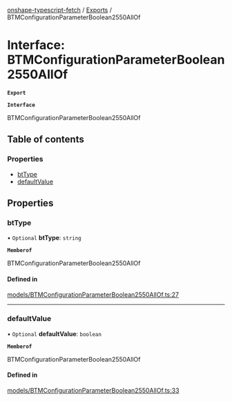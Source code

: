 [onshape-typescript-fetch](../README.md) / [Exports](../modules.md) / BTMConfigurationParameterBoolean2550AllOf

# Interface: BTMConfigurationParameterBoolean2550AllOf

**`Export`**

**`Interface`**

BTMConfigurationParameterBoolean2550AllOf

## Table of contents

### Properties

- [btType](BTMConfigurationParameterBoolean2550AllOf.md#bttype)
- [defaultValue](BTMConfigurationParameterBoolean2550AllOf.md#defaultvalue)

## Properties

### btType

• `Optional` **btType**: `string`

**`Memberof`**

BTMConfigurationParameterBoolean2550AllOf

#### Defined in

[models/BTMConfigurationParameterBoolean2550AllOf.ts:27](https://github.com/toebes/onshape-typescript-fetch/blob/3e11ae1/models/BTMConfigurationParameterBoolean2550AllOf.ts#L27)

___

### defaultValue

• `Optional` **defaultValue**: `boolean`

**`Memberof`**

BTMConfigurationParameterBoolean2550AllOf

#### Defined in

[models/BTMConfigurationParameterBoolean2550AllOf.ts:33](https://github.com/toebes/onshape-typescript-fetch/blob/3e11ae1/models/BTMConfigurationParameterBoolean2550AllOf.ts#L33)
